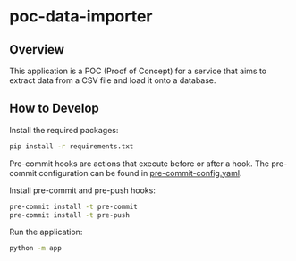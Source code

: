# poc-data-importer

## Overview

This application is a POC (Proof of Concept) for a service that aims to extract data from a CSV file and load it onto a database.

## How to Develop

Install the required packages:

```bash
pip install -r requirements.txt
```

Pre-commit hooks are actions that execute before or after a hook.
The pre-commit configuration can be found in [pre-commit-config.yaml](.pre-commit-config.yaml).

Install pre-commit and pre-push hooks:

```bash
pre-commit install -t pre-commit
pre-commit install -t pre-push
```

Run the application:

```bash
python -m app
```
